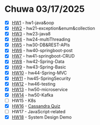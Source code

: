 # Chuwa 03/17/2025

* [x] [HW1](./Short%20Questions/HW1.md) - hw1-java&oop
* [x] [HW2](./Short%20Questions/HW2.md) - hw21-exception&enum&collection
* [x] [HW3](./Short%20Questions/HW3.md) - hw23-java8
* [x] [HW4](./Short%20Questions/HW4.md) - hw24-multiThreading
* [x] [HW5](./Short%20Questions/HW5.md) - hw30-DB&REST-APIs
* [x] [HW6](./Short%20Questions/HW6.md) - hw40-springboot-post
* [x] [HW7](./Short%20Questions/HW7.md) - hw41-springboot-CRUD
* [x] [HW8](./Short%20Questions/HW8.md) - hw42-Spring-Data
* [x] [HW9](./Short%20Questions/HW9.md) - hw43-Spring-Basic
* [x] [HW10](./Short%20Questions/HW10.md) - hw44-Spring-MVC
* [x] [HW11](./Short%20Questions/HW11.md) - hw45-SpringSecurity
* [x] [HW12](./Short%20Questions/HW12.md) - hw46-testing
* [x] [HW13](./Short%20Questions/HW13.md) - hw50-microservice
* [x] [HW14](./Short%20Questions/HW14.md) - hw50-Kafka
* [ ] HW15 - K8s
* [x] [HW16](./Short%20Questions/HW16.md) - [Cassandra Quiz](https://forms.gle/dika3ddN4LNnMKAL6)
* [ ] HW17 - JavaScript-related
* [x] [HW18](./Short%20Questions/HW18.md) - System Design Demo
